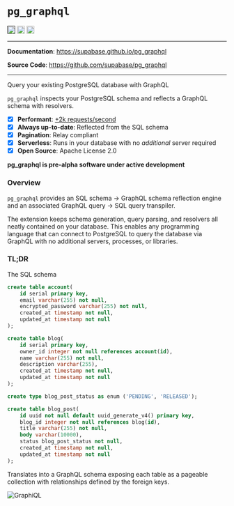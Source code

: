 # `pg_graphql`

<p>
<a href=""><img src="https://img.shields.io/badge/postgresql-13+-blue.svg" alt="PostgreSQL version" height="18"></a>
<a href="https://github.com/supabase/pg_graphql/blob/master/LICENSE"><img src="https://img.shields.io/pypi/l/markdown-subtemplate.svg" alt="License" height="18"></a>
<a href="https://github.com/supabase/pg_graphql/actions"><img src="https://github.com/supabase/pg_graphql/actions/workflows/main.yml/badge.svg" alt="Tests" height="18"></a>

</p>

---

**Documentation**: <a href="https://supabase.github.io/pg_graphql" target="_blank">https://supabase.github.io/pg_graphql</a>

**Source Code**: <a href="https://github.com/supabase/pg_graphql" target="_blank">https://github.com/supabase/pg_graphql</a>

---

Query your existing PostgreSQL database with GraphQL

`pg_graphql` inspects your PostgreSQL schema and reflects a GraphQL schema with resolvers.

- [x] __Performant__: [+2k requests/second](https://supabase.github.io/pg_graphql/performance/)
- [x] __Always up-to-date__: Reflected from the SQL schema
- [x] __Pagination__: Relay compliant
- [x] __Serverless__: Runs in your database with no *additional* server required
- [x] __Open Source__: Apache License 2.0

__pg_graphql is pre-alpha software under active development__

### Overview
`pg_graphql` provides an SQL schema -> GraphQL schema reflection engine and an associated GraphQL query -> SQL query transpiler.

The extension keeps schema generation, query parsing, and resolvers all neatly contained on your database. This enables any programming language that can connect to PostgreSQL to query the database via GraphQL with no additional servers, processes, or libraries.


### TL;DR

The SQL schema

```sql
create table account(
    id serial primary key,
    email varchar(255) not null,
    encrypted_password varchar(255) not null,
    created_at timestamp not null,
    updated_at timestamp not null
);

create table blog(
    id serial primary key,
    owner_id integer not null references account(id),
    name varchar(255) not null,
    description varchar(255),
    created_at timestamp not null,
    updated_at timestamp not null
);

create type blog_post_status as enum ('PENDING', 'RELEASED');

create table blog_post(
    id uuid not null default uuid_generate_v4() primary key,
    blog_id integer not null references blog(id),
    title varchar(255) not null,
    body varchar(10000),
    status blog_post_status not null,
    created_at timestamp not null,
    updated_at timestamp not null
);
```
Translates into a GraphQL schema exposing each table as a pageable collection with relationships defined by the foreign keys.

![GraphiQL](./docs/assets/quickstart_graphiql.png)
